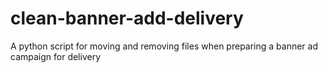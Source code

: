 clean-banner-add-delivery
=========================

A python script for moving and removing files when preparing a banner ad campaign for delivery
